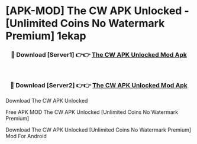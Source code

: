 # [APK-MOD] The CW APK Unlocked - [Unlimited Coins No Watermark Premium] 1ekap



<div align="center">
<h3>🔴 Download [Server1] 👉👉 <a href="https://momento.my/?title=The_CW_APK_Unlocked">The CW APK Unlocked Mod Apk</a></h3><br>

<h3>🔴 Download [Server2] 👉👉 <a href="https://momento.my/?title=The_CW_APK_Unlocked">The CW APK Unlocked Mod Apk</a></h3>
</div>



Download The CW APK Unlocked 

Free APK MOD The CW APK Unlocked [Unlimited Coins No Watermark Premium]

Download The CW APK Unlocked [Unlimited Coins No Watermark Premium] Mod For Android
